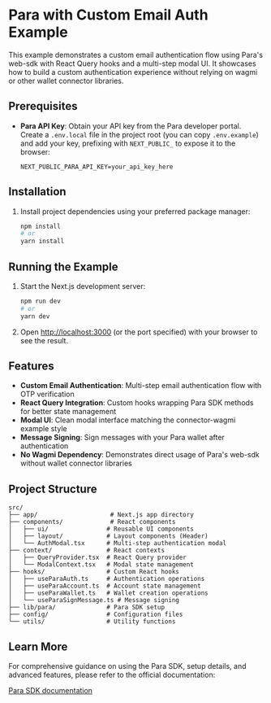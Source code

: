 # Para with Custom Email Auth Example

This example demonstrates a custom email authentication flow using Para's web-sdk with React Query hooks and a multi-step modal UI. It showcases how to build a custom authentication experience without relying on wagmi or other wallet connector libraries.

## Prerequisites

- **Para API Key**: Obtain your API key from the Para developer portal. Create a `.env.local` file in the project root
  (you can copy `.env.example`) and add your key, prefixing with `NEXT_PUBLIC_` to expose it to the browser:
  ```env
  NEXT_PUBLIC_PARA_API_KEY=your_api_key_here
  ```

## Installation

1.  Install project dependencies using your preferred package manager:
    ```bash
    npm install
    # or
    yarn install
    ```

## Running the Example

1.  Start the Next.js development server:
    ```bash
    npm run dev
    # or
    yarn dev
    ```
2.  Open [http://localhost:3000](https://www.google.com/search?q=http://localhost:3000) (or the port specified) with
    your browser to see the result.

## Features

- **Custom Email Authentication**: Multi-step email authentication flow with OTP verification
- **React Query Integration**: Custom hooks wrapping Para SDK methods for better state management
- **Modal UI**: Clean modal interface matching the connector-wagmi example style
- **Message Signing**: Sign messages with your Para wallet after authentication
- **No Wagmi Dependency**: Demonstrates direct usage of Para's web-sdk without wallet connector libraries

## Project Structure

```
src/
├── app/                    # Next.js app directory
├── components/             # React components
│   ├── ui/                # Reusable UI components
│   ├── layout/            # Layout components (Header)
│   └── AuthModal.tsx      # Multi-step authentication modal
├── context/               # React contexts
│   ├── QueryProvider.tsx  # React Query provider
│   └── ModalContext.tsx   # Modal state management
├── hooks/                 # Custom React hooks
│   ├── useParaAuth.ts     # Authentication operations
│   ├── useParaAccount.ts  # Account state management
│   ├── useParaWallet.ts   # Wallet creation operations
│   └── useParaSignMessage.ts # Message signing
├── lib/para/              # Para SDK setup
├── config/                # Configuration files
└── utils/                 # Utility functions
```

## Learn More

For comprehensive guidance on using the Para SDK, setup details, and advanced features, please refer to the official
documentation:

[Para SDK documentation](https://docs.usepara.com/welcome)
